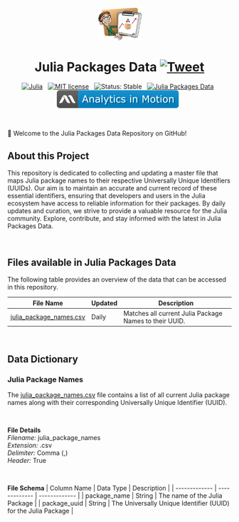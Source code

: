 <div align="center">
  <br />
    <img src=".github/workflows/assets/images/julia-packages-data.png" width=20% height=20%>
</div>
<h1 align="center">Julia Packages Data 
  <a href="https://twitter.com/intent/tweet?text=Get%20the%20latest%20mappings%20of%20all%20Julia%20Package%20Names%20to%20their%20respective%20UUIDs.
&url=https://github.com/analyticsinmotion/julia-packages-data&via=analyticsmotion&hashtags=JuliaLang,JuliaPackage,JuliaProgramming,JuliaTools">
    <img src="https://img.shields.io/twitter/url/http/shields.io.svg?style=social" alt="Tweet">
  </a>
</h1>

<!-- badges: start -->
<div align="center">


[![Julia](https://img.shields.io/badge/Julia-9558B2?logo=julia&logoColor=white)](https://julialang.org/)&nbsp;&nbsp;
[![MIT license](https://img.shields.io/badge/License-MIT-yellow.svg)](https://github.com/analyticsinmotion/julia-packages-data/blob/main/LICENSE)&nbsp;&nbsp;
![Status: Stable](https://img.shields.io/badge/Status-Stable-brightgreen)&nbsp;&nbsp;
[![Julia Packages Data](https://github.com/analyticsinmotion/julia-packages-data/actions/workflows/update-package-names.yml/badge.svg)](https://github.com/analyticsinmotion/julia-packages-data/actions/workflows/update-package-names.yml)&nbsp;&nbsp;
[![Analytics in Motion](https://raw.githubusercontent.com/analyticsinmotion/.github/main/assets/images/analytics-in-motion-github-badge-rounded.svg)](https://www.analyticsinmotion.com)&nbsp;&nbsp;
<!-- [![Coverage](https://codecov.io/gh/analyticsinmotion/DMARCParser.jl/branch/main/graph/badge.svg)](https://codecov.io/gh/analyticsinmotion/DMARCParser.jl)&nbsp;&nbsp; -->

</div>
<!-- badges: end -->

<br />

:wave: Welcome to the Julia Packages Data Repository on GitHub!  

## About this Project
This repository is dedicated to collecting and updating a master file that maps Julia package names to their respective Universally Unique Identifiers (UUIDs). Our aim is to maintain an accurate and current record of these essential identifiers, ensuring that developers and users in the Julia ecosystem have access to reliable information for their packages. By daily updates and curation, we strive to provide a valuable resource for the Julia community. Explore, contribute, and stay informed with the latest in Julia Packages Data.

<br />

## Files available in Julia Packages Data
The following table provides an overview of the data that can be accessed in this repository.

| File Name  | Updated | Description |
| ------------- | ------------- | ------------- | 
| <a href="https://github.com/analyticsinmotion/julia-packages-data/blob/main/data/julia_package_names.csv" target="_blank">julia_package_names.csv</a> | Daily | Matches all current Julia Package Names to their UUID. |


<br />


<!-- DATA DICTIONARY -->
## Data Dictionary

### Julia Package Names

The <a href="https://github.com/analyticsinmotion/julia-packages-data/blob/main/data/julia_package_names.csv" target="_blank">julia_package_names.csv</a> file contains a list of all current Julia package names along with their corresponding Universally Unique Identifier (UUID).

<br />

**File Details**
<br />
*Filename:* julia_package_names
<br />
*Extension:* .csv
<br />
*Delimiter:* Comma (,)
<br />
*Header:* True

<br />

**File Schema**
| Column Name  | Data Type | Description |
| ------------- | ------------- | ------------- |
| package_name  | String | The name of the Julia Package |
| package_uuid  | String | The Universally Unique Identifier (UUID) for the Julia Package |





